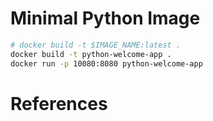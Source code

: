 # Minimal Python Image


```bash
# docker build -t $IMAGE_NAME:latest .
docker build -t python-welcome-app .
docker run -p 10080:8080 python-welcome-app
```




# References

